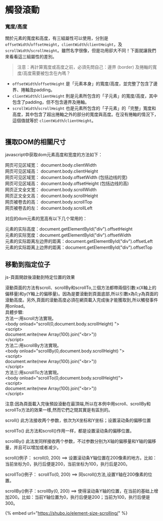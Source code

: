 # 觸發滾動



### 寬度/高度 <a href="#kuan-du-gao-du" id="kuan-du-gao-du"></a>

關於元素的寬度和高度，有三組屬性可以使用，分別是`offsetWidth`/`offsetHeight`，`clientWidth`/`clientHeight`，及`scrollWidth`/`scrollHeight`。雖然名字很像，但是功用卻大不同！下面就讓我們來看看這三組屬性的差別。

> 注意：再計算寬度或高度之前，必須先問自己：邊界 (border) 及捲軸的寬度/高度需要被包含在內嗎？

* `offsetWidth`/`offsetHeight` 是「元素本身」的寬度/高度，並完整了包含了邊界、捲軸及padding。
* `clientWidth`/`clientHeight` 則是元素所包含的「子元素」的寬度/高度，其中包含了padding，但不包含邊界及捲軸。
* `scrollWidth`/`scrollHeight` 也是元素所包含的「子元素」的「完整」寬度和高度，其中包含了超出捲軸之外的部分的寬度與高度。在沒有捲軸的情況下，這個值就等於 `clientWidth`/`clientHeight`。



<div align="center"><img src="broken-reference" alt=""></div>

<div align="center"><img src="broken-reference" alt=""></div>

## 獲取DOM的相關尺寸

javascript中获取dom元素高度和宽度的方法如下：

网页可见区域宽： document.body.clientWidth\
网页可见区域高： document.body.clientHeight\
网页可见区域宽： document.body.offsetWidth (包括边线的宽)\
网页可见区域高： document.body.offsetHeight (包括边线的高)\
网页正文全文宽： document.body.scrollWidth\
网页正文全文高： document.body.scrollHeight\
网页被卷去的高： document.body.scrollTop\
网页被卷去的左： document.body.scrollLeft

对应的dom元素的宽高有以下几个常用的：

元素的实际高度：document.getElementById("div").offsetHeight\
元素的实际宽度：document.getElementById("div").offsetWidth\
元素的实际距离左边界的距离：document.getElementById("div").offsetLeft\
元素的实际距离上边界的距离：document.getElementById("div").offsetTop

## 移動到指定位子

&#x20;js-頁面開啟後滾動到特定位置的效果

滾動頁面的方法有scroll、scrollBy和scrollTo,三個方法都帶兩個引數:x(X軸上的偏移量)和y(Y軸上的偏移量)。因為是要滾動到頁面底部,所以引數x為0,y為頁面的滾動高度。另外,頁面的滾動高度必須在網頁載入完成後才能獲取到,所以觸發事件用onload。 \
具體步驟: \
方法一:用scroll方法實現。 \
\<body onload="scroll(0,document.body.scrollHeight) "> \
\<script> \
document.write(new Array(100).join("\<br>")) \
\</script> \
方法二:用scrollBy方法實現。 \
\<body onload="scrollBy(0,document.body.scrollHeight) "> \
\<script> \
document.write(new Array(100).join("\<br>")) \
\</script> \
方法三:用scrollTo方法實現。 \
\<body onload="scrollTo(0,document.body.scrollHeight)"> \
\<script> \
document.write(new Array(100).join("\<br>")) \
\</script>

注意:因為頁面載入完後預設滾動在最頂端,所以在本例中用scroll、scrollBy和scrollTo方法的效果一樣,然而它們之間其實是有區別的。

scroll()  此方法接收两个参数，依次为X坐标和Y坐标；设置滚动条的偏移位置

scrollTo() 此方法和scroll()作用一样，都是设置滚动条的偏移位置。

scrollBy() 此法发同样接收两个参数，不过参数分别为X轴的偏移量和Y轴的偏移量，并且可以增加或者减少。

scroll()例子： scroll(0, 200)  ==>  设置滚动条Y轴位置在200像素的地方。比如：当前坐标为0，执行后便是200，当前坐标为100，执行后是200。

scrollTo()例子： scrollTo(0, 200) ==> 同scroll()方法,设置Y轴在200像素的位置。

scrollBy()例子：scrollBy(0, 200) ==> 使得滚动条Y轴的位置，在当前的基础上增加200。比如：当前Y轴位置为0，执行后便是200；当前为100，执行后便是300。





{% embed url="https://shubo.io/element-size-scrolling/" %}

